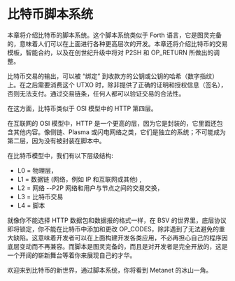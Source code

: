 # 比特币脚本系统

本章将介绍比特币的脚本系统。这个脚本系统类似于 Forth 语言，它是图灵完备的，意味着人们可以在上面进行各种更高层次的开发。本章还将介绍比特币的交易模板，智能合约，以及在创世纪升级中将对 P2SH 和 OP_RETURN 所做出的调整。

比特币交易的输出，可以被 “绑定” 到收款方的公钥或公钥的哈希（数字指纹）上。在之后需要消费这个 UTXO 时，除非提供了正确的证明和授权信息（签名），否则无法支付。通过交易链条，任何人都可以验证交易的合法性。

在这方面，比特币类似于 OSI 模型中的 HTTP 第四层。

在互联网的 OSI 模型中，HTTP 是一个更高的层，因为它是封装的，它里面还包含其他内容。像侧链、Plasma 或闪电网络之类，它们是独立的系统；不可能成为第二层，因为没有被封装在脚本中。

在比特币模型中，我们有以下层级结构:

* L0 = 物理层，
* L1 = 数据链 (网络，例如 IP 和互联网或其他) ,
* L2 = 网络 --P2P 网络和用户与节点之间的交易交换，
* L3 = 比特币交易
* L4 = 脚本

就像你不能选择 HTTP 数据包和数据报的格式一样，在 BSV 的世界里，底层协议即将锁定，你不能在比特币中添加和更改 OP_CODES，除非遇到了无法避免的重大缺陷。这意味着开发者可以在上面构建开发各类应用，不必再担心自己的程序因底层变动而不再兼容。而脚本是图灵完备的，而且是对开发者是完全开放的，这是一个开阔的崭新舞台等着你来展现自己的才华。

欢迎来到比特币的新世界，通过脚本系统，你将看到 Metanet 的冰山一角。

